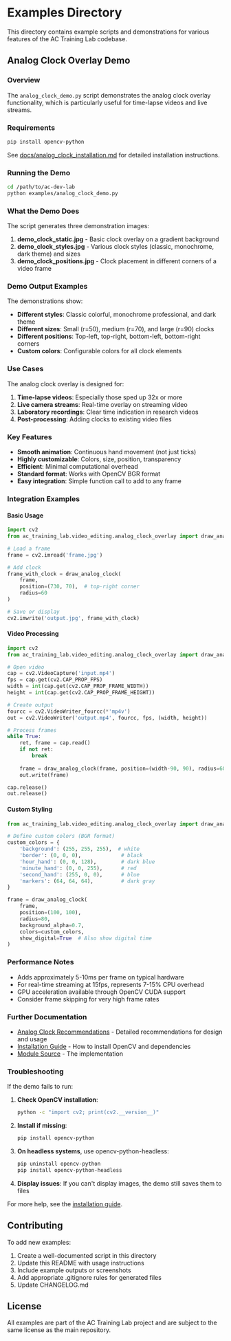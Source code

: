# Examples Directory

This directory contains example scripts and demonstrations for various features of the AC Training Lab codebase.

## Analog Clock Overlay Demo

### Overview

The `analog_clock_demo.py` script demonstrates the analog clock overlay functionality, which is particularly useful for time-lapse videos and live streams.

### Requirements

```bash
pip install opencv-python
```

See [docs/analog_clock_installation.md](../docs/analog_clock_installation.md) for detailed installation instructions.

### Running the Demo

```bash
cd /path/to/ac-dev-lab
python examples/analog_clock_demo.py
```

### What the Demo Does

The script generates three demonstration images:

1. **demo_clock_static.jpg** - Basic clock overlay on a gradient background
2. **demo_clock_styles.jpg** - Various clock styles (classic, monochrome, dark theme) and sizes
3. **demo_clock_positions.jpg** - Clock placement in different corners of a video frame

### Demo Output Examples

The demonstrations show:

- **Different styles**: Classic colorful, monochrome professional, and dark theme
- **Different sizes**: Small (r=50), medium (r=70), and large (r=90) clocks
- **Different positions**: Top-left, top-right, bottom-left, bottom-right corners
- **Custom colors**: Configurable colors for all clock elements

### Use Cases

The analog clock overlay is designed for:

1. **Time-lapse videos**: Especially those sped up 32x or more
2. **Live camera streams**: Real-time overlay on streaming video
3. **Laboratory recordings**: Clear time indication in research videos
4. **Post-processing**: Adding clocks to existing video files

### Key Features

- **Smooth animation**: Continuous hand movement (not just ticks)
- **Highly customizable**: Colors, size, position, transparency
- **Efficient**: Minimal computational overhead
- **Standard format**: Works with OpenCV BGR format
- **Easy integration**: Simple function call to add to any frame

### Integration Examples

#### Basic Usage

```python
import cv2
from ac_training_lab.video_editing.analog_clock_overlay import draw_analog_clock

# Load a frame
frame = cv2.imread('frame.jpg')

# Add clock
frame_with_clock = draw_analog_clock(
    frame,
    position=(730, 70),  # top-right corner
    radius=60
)

# Save or display
cv2.imwrite('output.jpg', frame_with_clock)
```

#### Video Processing

```python
import cv2
from ac_training_lab.video_editing.analog_clock_overlay import draw_analog_clock

# Open video
cap = cv2.VideoCapture('input.mp4')
fps = cap.get(cv2.CAP_PROP_FPS)
width = int(cap.get(cv2.CAP_PROP_FRAME_WIDTH))
height = int(cap.get(cv2.CAP_PROP_FRAME_HEIGHT))

# Create output
fourcc = cv2.VideoWriter_fourcc(*'mp4v')
out = cv2.VideoWriter('output.mp4', fourcc, fps, (width, height))

# Process frames
while True:
    ret, frame = cap.read()
    if not ret:
        break
    
    frame = draw_analog_clock(frame, position=(width-90, 90), radius=60)
    out.write(frame)

cap.release()
out.release()
```

#### Custom Styling

```python
from ac_training_lab.video_editing.analog_clock_overlay import draw_analog_clock

# Define custom colors (BGR format)
custom_colors = {
    'background': (255, 255, 255),  # white
    'border': (0, 0, 0),             # black
    'hour_hand': (0, 0, 128),        # dark blue
    'minute_hand': (0, 0, 255),      # red
    'second_hand': (255, 0, 0),      # blue
    'markers': (64, 64, 64),         # dark gray
}

frame = draw_analog_clock(
    frame,
    position=(100, 100),
    radius=80,
    background_alpha=0.7,
    colors=custom_colors,
    show_digital=True  # Also show digital time
)
```

### Performance Notes

- Adds approximately 5-10ms per frame on typical hardware
- For real-time streaming at 15fps, represents 7-15% CPU overhead
- GPU acceleration available through OpenCV CUDA support
- Consider frame skipping for very high frame rates

### Further Documentation

- [Analog Clock Recommendations](../docs/analog_clock_recommendations.md) - Detailed recommendations for design and usage
- [Installation Guide](../docs/analog_clock_installation.md) - How to install OpenCV and dependencies
- [Module Source](../src/ac_training_lab/video_editing/analog_clock_overlay.py) - The implementation

### Troubleshooting

If the demo fails to run:

1. **Check OpenCV installation**:
   ```bash
   python -c "import cv2; print(cv2.__version__)"
   ```

2. **Install if missing**:
   ```bash
   pip install opencv-python
   ```

3. **On headless systems**, use opencv-python-headless:
   ```bash
   pip uninstall opencv-python
   pip install opencv-python-headless
   ```

4. **Display issues**: If you can't display images, the demo still saves them to files

For more help, see the [installation guide](../docs/analog_clock_installation.md).

## Contributing

To add new examples:

1. Create a well-documented script in this directory
2. Update this README with usage instructions
3. Include example outputs or screenshots
4. Add appropriate .gitignore rules for generated files
5. Update CHANGELOG.md

## License

All examples are part of the AC Training Lab project and are subject to the same license as the main repository.
